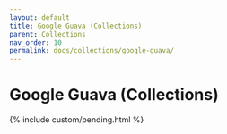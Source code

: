```yaml
---
layout: default
title: Google Guava (Collections)
parent: Collections
nav_order: 10
permalink: docs/collections/google-guava/
---
```


# Google Guava (Collections)

{% include custom/pending.html %}
